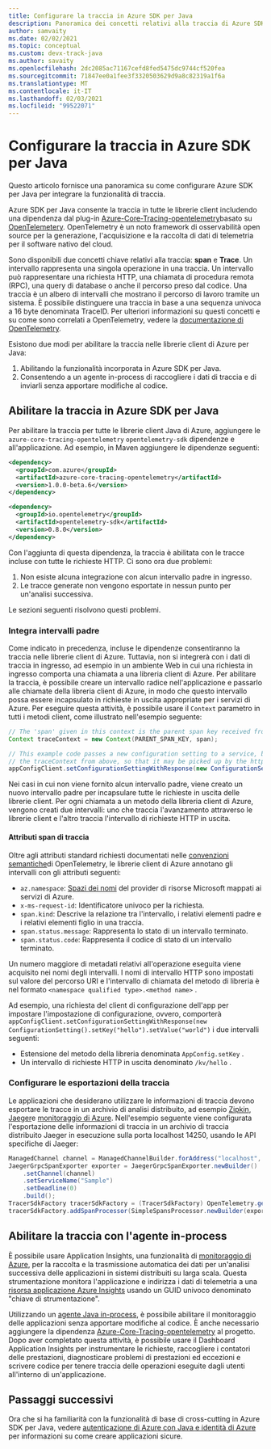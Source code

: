 ```yaml
---
title: Configurare la traccia in Azure SDK per Java
description: Panoramica dei concetti relativi alla traccia di Azure SDK per Java
author: samvaity
ms.date: 02/02/2021
ms.topic: conceptual
ms.custom: devx-track-java
ms.author: savaity
ms.openlocfilehash: 2dc2085ac71167cefd8fed5475dc9744cf520fea
ms.sourcegitcommit: 71847ee0a1fee3f3320503629d9a8c82319a1f6a
ms.translationtype: MT
ms.contentlocale: it-IT
ms.lasthandoff: 02/03/2021
ms.locfileid: "99522071"
---
```

# <a name="configure-tracing-in-the-azure-sdk-for-java"></a>Configurare la traccia in Azure SDK per Java

Questo articolo fornisce una panoramica su come configurare Azure SDK per Java per integrare la funzionalità di traccia.

Azure SDK per Java consente la traccia in tutte le librerie client includendo una dipendenza dal plug-in [Azure-Core-Tracing-opentelemetry](https://github.com/Azure/azure-sdk-for-java/tree/master/sdk/core/azure-core-tracing-opentelemetry#azure-tracing-opentelemetry-client-library-for-java)basato su [OpenTelemetery](https://opentelemetry.io/). OpenTelemetry è un noto framework di osservabilità open source per la generazione, l'acquisizione e la raccolta di dati di telemetria per il software nativo del cloud.

Sono disponibili due concetti chiave relativi alla traccia: **span** e **Trace**. Un intervallo rappresenta una singola operazione in una traccia. Un intervallo può rappresentare una richiesta HTTP, una chiamata di procedura remota (RPC), una query di database o anche il percorso preso dal codice. Una traccia è un albero di intervalli che mostrano il percorso di lavoro tramite un sistema. È possibile distinguere una traccia in base a una sequenza univoca a 16 byte denominata TraceID. Per ulteriori informazioni su questi concetti e su come sono correlati a OpenTelemetry, vedere la [documentazione di OpenTelemetry](https://opentelemetry.io/docs/).

Esistono due modi per abilitare la traccia nelle librerie client di Azure per Java:

1. Abilitando la funzionalità incorporata in Azure SDK per Java.
2. Consentendo a un agente in-process di raccogliere i dati di traccia e di inviarli senza apportare modifiche al codice.

## <a name="enable-tracing-in-the-azure-sdk-for-java"></a>Abilitare la traccia in Azure SDK per Java

Per abilitare la traccia per tutte le librerie client Java di Azure, aggiungere le `azure-core-tracing-opentelemetry` `opentelemetry-sdk` dipendenze e all'applicazione. Ad esempio, in Maven aggiungere le dipendenze seguenti:

```xml
<dependency>
  <groupId>com.azure</groupId>
  <artifactId>azure-core-tracing-opentelemetry</artifactId>
  <version>1.0.0-beta.6</version>
</dependency>

<dependency>
  <groupId>io.opentelemetry</groupId>
  <artifactId>opentelemetry-sdk</artifactId>
  <version>0.8.0</version>
</dependency>
```

Con l'aggiunta di questa dipendenza, la traccia è abilitata con le tracce incluse con tutte le richieste HTTP. Ci sono ora due problemi:

1. Non esiste alcuna integrazione con alcun intervallo padre in ingresso.
2. Le tracce generate non vengono esportate in nessun punto per un'analisi successiva.

Le sezioni seguenti risolvono questi problemi.

### <a name="integrate-parent-spans"></a>Integra intervalli padre

Come indicato in precedenza, incluse le dipendenze consentiranno la traccia nelle librerie client di Azure. Tuttavia, non si integrerà con i dati di traccia in ingresso, ad esempio in un ambiente Web in cui una richiesta in ingresso comporta una chiamata a una libreria client di Azure. Per abilitare la traccia, è possibile creare un intervallo radice nell'applicazione e passarlo alle chiamate della libreria client di Azure, in modo che questo intervallo possa essere incapsulato in richieste in uscita appropriate per i servizi di Azure. Per eseguire questa attività, è possibile usare il `Context` parametro in tutti i metodi client, come illustrato nell'esempio seguente:

```java
// The 'span' given in this context is the parent span key received from the incoming request.
Context traceContext = new Context(PARENT_SPAN_KEY, span);

// This example code passes a new configuration setting to a service, but also includes
// the traceContext from above, so that it may be picked up by the http transport and included as appropriate.
appConfigClient.setConfigurationSettingWithResponse(new ConfigurationSetting().setKey("hello").setValue("world"), true, traceContext);
```

Nei casi in cui non viene fornito alcun intervallo padre, viene creato un nuovo intervallo padre per incapsulare tutte le richieste in uscita delle librerie client. Per ogni chiamata a un metodo della libreria client di Azure, vengono creati due intervalli: uno che traccia l'avanzamento attraverso le librerie client e l'altro traccia l'intervallo di richieste HTTP in uscita.

#### <a name="tracer-span-attributes"></a>Attributi span di traccia

Oltre agli attributi standard richiesti documentati nelle [convenzioni semantiche](https://github.com/open-telemetry/opentelemetry-specification/blob/e9340d74f1ba0b651b3581d6bd5df6a92b772e18/semantic-conventions.md)di OpenTelemetry, le librerie client di Azure annotano gli intervalli con gli attributi seguenti:

* `az.namespace`: [Spazi dei nomi](/azure/azure-resource-manager/management/azure-services-resource-providers) del provider di risorse Microsoft mappati ai servizi di Azure.
* `x-ms-request-id`: Identificatore univoco per la richiesta.
* `span.kind`: Descrive la relazione tra l'intervallo, i relativi elementi padre e i relativi elementi figlio in una traccia.
* `span.status.message`: Rappresenta lo stato di un intervallo terminato.
* `span.status.code`: Rappresenta il codice di stato di un intervallo terminato.

Un numero maggiore di metadati relativi all'operazione eseguita viene acquisito nei nomi degli intervalli. I nomi di intervallo HTTP sono impostati sul valore del percorso URI e l'intervallo di chiamata del metodo di libreria è nel formato `<namespace qualified type>.<method name>` .

Ad esempio, una richiesta del client di configurazione dell'app per impostare l'impostazione di configurazione, ovvero, comporterà `appConfigClient.setConfigurationSettingWithResponse(new ConfigurationSetting().setKey("hello").setValue("world")` i due intervalli seguenti:

* Estensione del metodo della libreria denominata `AppConfig.setKey` .
* Un intervallo di richieste HTTP in uscita denominato `/kv/hello` .

### <a name="configure-tracing-exports"></a>Configurare le esportazioni della traccia

Le applicazioni che desiderano utilizzare le informazioni di traccia devono esportare le tracce in un archivio di analisi distribuito, ad esempio [Zipkin](https://zipkin.io/), [Jaeger](https://www.jaegertracing.io/)e [monitoraggio di Azure](https://github.com/Azure/azure-sdk-for-java/tree/master/sdk/monitor/microsoft-opentelemetry-exporter-azuremonitor#azure-monitor-opentelemetry-exporter-client-library-for-java). Nell'esempio seguente viene configurata l'esportazione delle informazioni di traccia in un archivio di traccia distribuito Jaeger in esecuzione sulla porta localhost 14250, usando le API specifiche di Jaeger:

```java
ManagedChannel channel = ManagedChannelBuilder.forAddress("localhost", 14250).usePlaintext().build();
JaegerGrpcSpanExporter exporter = JaegerGrpcSpanExporter.newBuilder()
    .setChannel(channel)
    .setServiceName("Sample")
    .setDeadline(0)
    .build();
TracerSdkFactory tracerSdkFactory = (TracerSdkFactory) OpenTelemetry.getTracerFactory();
tracerSdkFactory.addSpanProcessor(SimpleSpansProcessor.newBuilder(exporter).build());
```

## <a name="enable-tracing-with-the-in-process-agent"></a>Abilitare la traccia con l'agente in-process

È possibile usare Application Insights, una funzionalità di [monitoraggio di Azure](/azure/azure-monitor/overview), per la raccolta e la trasmissione automatica dei dati per un'analisi successiva delle applicazioni in sistemi distribuiti su larga scala. Questa strumentazione monitora l'applicazione e indirizza i dati di telemetria a una [risorsa applicazione Azure Insights](/azure/azure-monitor/app/app-insights-overview) usando un GUID univoco denominato "chiave di strumentazione".

Utilizzando un [agente Java in-process](/azure/azure-monitor/app/java-in-process-agent), è possibile abilitare il monitoraggio delle applicazioni senza apportare modifiche al codice. È anche necessario aggiungere la dipendenza [Azure-Core-Tracing-opentelemetry](https://github.com/Azure/azure-sdk-for-java/tree/master/sdk/core/azure-core-tracing-opentelemetry#azure-tracing-opentelemetry-client-library-for-java) al progetto. Dopo aver completato questa attività, è possibile usare il Dashboard Application Insights per instrumentare le richieste, raccogliere i contatori delle prestazioni, diagnosticare problemi di prestazioni ed eccezioni e scrivere codice per tenere traccia delle operazioni eseguite dagli utenti all'interno di un'applicazione.

## <a name="next-steps"></a>Passaggi successivi

Ora che si ha familiarità con la funzionalità di base di cross-cutting in Azure SDK per Java, vedere [autenticazione di Azure con Java e identità di Azure](identity.md) per informazioni su come creare applicazioni sicure.
